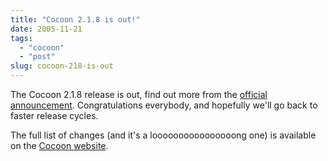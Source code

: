```yaml
---
title: "Cocoon 2.1.8 is out!"
date: 2005-11-21
tags: 
  - "cocoon"
  - "post"
slug: cocoon-218-is-out
---
```


The Cocoon 2.1.8 release is out, find out more from the [official announcement](http://marc.theaimsgroup.com/?l=xml-cocoon-dev&m=113231325912278&w=2). Congratulations everybody, and hopefully we'll go back to faster release cycles.

The full list of changes (and it's a loooooooooooooooong one) is available on the [Cocoon website](http://cocoon.apache.org/2.1/changes.html).

